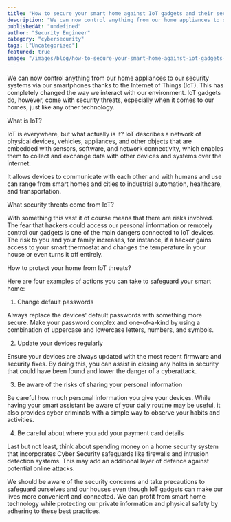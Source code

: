 ```yaml
---
title: "How to secure your smart home against IoT gadgets and their security implications"
description: "We can now control anything from our home appliances to our security systems via our smartphones thanks to the Internet of Things (IoT). This has completely cha..."
publishedAt: "undefined"
author: "Security Engineer"
category: "cybersecurity"
tags: ["Uncategorised"]
featured: true
image: "/images/blog/how-to-secure-your-smart-home-against-iot-gadgets-and-their-security-implications-featured.jpeg"
---
```


We can now control anything from our home appliances to our security systems via our smartphones thanks to the Internet of Things (IoT). This has completely changed the way we interact with our environment. IoT gadgets do, however, come with security threats, especially when it comes to our homes, just like any other technology.

What is IoT?

IoT is everywhere, but what actually is it? IoT describes a network of physical devices, vehicles, appliances, and other objects that are embedded with sensors, software, and network connectivity, which enables them to collect and exchange data with other devices and systems over the internet.

It allows devices to communicate with each other and with humans and use can range from smart homes and cities to industrial automation, healthcare, and transportation.

What security threats come from IoT?

With something this vast it of course means that there are risks involved. The fear that hackers could access our personal information or remotely control our gadgets is one of the main dangers connected to IoT devices. The risk to you and your family increases, for instance, if a hacker gains access to your smart thermostat and changes the temperature in your house or even turns it off entirely.

How to protect your home from IoT threats?

Here are four examples of actions you can take to safeguard your smart home:

1. Change default passwords

Always replace the devices' default passwords with something more secure. Make your password complex and one-of-a-kind by using a combination of uppercase and lowercase letters, numbers, and symbols.

2. Update your devices regularly 

Ensure your devices are always updated with the most recent firmware and security fixes. By doing this, you can assist in closing any holes in security that could have been found and lower the danger of a cyberattack.

3. Be aware of the risks of sharing your personal information

Be careful how much personal information you give your devices. While having your smart assistant be aware of your daily routine may be useful, it also provides cyber criminals with a simple way to observe your habits and activities.

4. Be careful about where you add your payment card details

Last but not least, think about spending money on a home security system that incorporates Cyber Security safeguards like firewalls and intrusion detection systems. This may add an additional layer of defence against potential online attacks.

We should be aware of the security concerns and take precautions to safeguard ourselves and our houses even though IoT gadgets can make our lives more convenient and connected. We can profit from smart home technology while protecting our private information and physical safety by adhering to these best practices.
